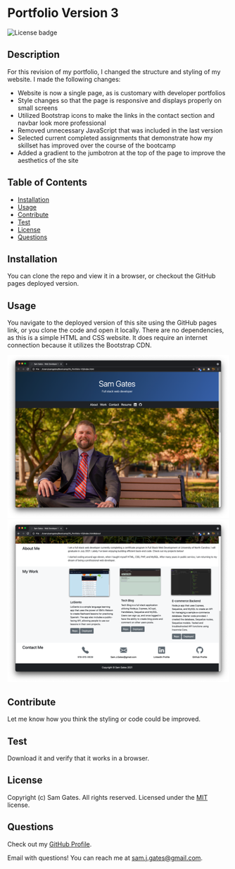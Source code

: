 # Portfolio Version 3

![License badge](https://img.shields.io/badge/license-MIT-green)

## Description

For this revision of my portfolio, I changed the structure and styling of my website. I made the following changes:

- Website is now a single page, as is customary with developer portfolios
- Style changes so that the page is responsive and displays properly on small screens
- Utilized Bootstrap icons to make the links in the contact section and navbar look more professional
- Removed unnecessary JavaScript that was included in the last version
- Selected current completed assignments that demonstrate how my skillset has improved over the course of the bootcamp
- Added a gradient to the jumbotron at the top of the page to improve the aesthetics of the site

## Table of Contents

- [Installation](#installation)
- [Usage](#usage)
- [Contribute](#contribute)
- [Test](#test)
- [License](#license)
- [Questions](#questions)

## Installation

You can clone the repo and view it in a browser, or checkout the GitHub pages deployed version.

## Usage

You navigate to the deployed version of this site using the GitHub pages link, or you clone the code and open it locally. There are no dependencies, as this is a simple HTML and CSS website. It does require an internet connection because it utilizes the Bootstrap CDN.

![Screenshot 1](Assets/images/screen1.png)
![Screenshot 2](Assets/images/screen2.png)

## Contribute

Let me know how you think the styling or code could be improved.

## Test

Download it and verify that it works in a browser.

## License

Copyright (c) Sam Gates. All rights reserved.
Licensed under the [MIT](https://opensource.org/licenses/MIT) license.

## Questions

Check out my [GitHub Profile](https://github.com/sg0703).

Email with questions! You can reach me at sam.j.gates@gmail.com.
